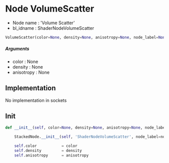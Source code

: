 # Node VolumeScatter

- Node name : 'Volume Scatter'
- bl_idname : ShaderNodeVolumeScatter


``` python
VolumeScatter(color=None, density=None, anisotropy=None, node_label=None, node_color=None)
```
##### Arguments

- color : None
- density : None
- anisotropy : None

## Implementation

No implementation in sockets

## Init

``` python
def __init__(self, color=None, density=None, anisotropy=None, node_label=None, node_color=None):

    StackedNode.__init__(self, 'ShaderNodeVolumeScatter', node_label=node_label, node_color=node_color)

    self.color           = color
    self.density         = density
    self.anisotropy      = anisotropy
```
